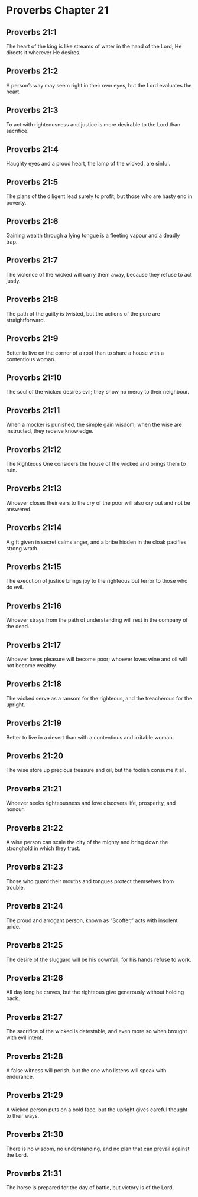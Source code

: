 # Proverbs Chapter 21

## Proverbs 21:1
The heart of the king is like streams of water in the hand of the Lord; He directs it wherever He desires.

## Proverbs 21:2
A person’s way may seem right in their own eyes, but the Lord evaluates the heart.

## Proverbs 21:3
To act with righteousness and justice is more desirable to the Lord than sacrifice.

## Proverbs 21:4
Haughty eyes and a proud heart, the lamp of the wicked, are sinful.

## Proverbs 21:5
The plans of the diligent lead surely to profit, but those who are hasty end in poverty.

## Proverbs 21:6
Gaining wealth through a lying tongue is a fleeting vapour and a deadly trap.

## Proverbs 21:7
The violence of the wicked will carry them away, because they refuse to act justly.

## Proverbs 21:8
The path of the guilty is twisted, but the actions of the pure are straightforward.

## Proverbs 21:9
Better to live on the corner of a roof than to share a house with a contentious woman.

## Proverbs 21:10
The soul of the wicked desires evil; they show no mercy to their neighbour.

## Proverbs 21:11
When a mocker is punished, the simple gain wisdom; when the wise are instructed, they receive knowledge.

## Proverbs 21:12
The Righteous One considers the house of the wicked and brings them to ruin.

## Proverbs 21:13
Whoever closes their ears to the cry of the poor will also cry out and not be answered.

## Proverbs 21:14
A gift given in secret calms anger, and a bribe hidden in the cloak pacifies strong wrath.

## Proverbs 21:15
The execution of justice brings joy to the righteous but terror to those who do evil.

## Proverbs 21:16
Whoever strays from the path of understanding will rest in the company of the dead.

## Proverbs 21:17
Whoever loves pleasure will become poor; whoever loves wine and oil will not become wealthy.

## Proverbs 21:18
The wicked serve as a ransom for the righteous, and the treacherous for the upright.

## Proverbs 21:19
Better to live in a desert than with a contentious and irritable woman.

## Proverbs 21:20
The wise store up precious treasure and oil, but the foolish consume it all.

## Proverbs 21:21
Whoever seeks righteousness and love discovers life, prosperity, and honour.

## Proverbs 21:22
A wise person can scale the city of the mighty and bring down the stronghold in which they trust.

## Proverbs 21:23
Those who guard their mouths and tongues protect themselves from trouble.

## Proverbs 21:24
The proud and arrogant person, known as “Scoffer,” acts with insolent pride.

## Proverbs 21:25
The desire of the sluggard will be his downfall, for his hands refuse to work.

## Proverbs 21:26
All day long he craves, but the righteous give generously without holding back.

## Proverbs 21:27
The sacrifice of the wicked is detestable, and even more so when brought with evil intent.

## Proverbs 21:28
A false witness will perish, but the one who listens will speak with endurance.

## Proverbs 21:29
A wicked person puts on a bold face, but the upright gives careful thought to their ways.

## Proverbs 21:30
There is no wisdom, no understanding, and no plan that can prevail against the Lord.

## Proverbs 21:31
The horse is prepared for the day of battle, but victory is of the Lord.
